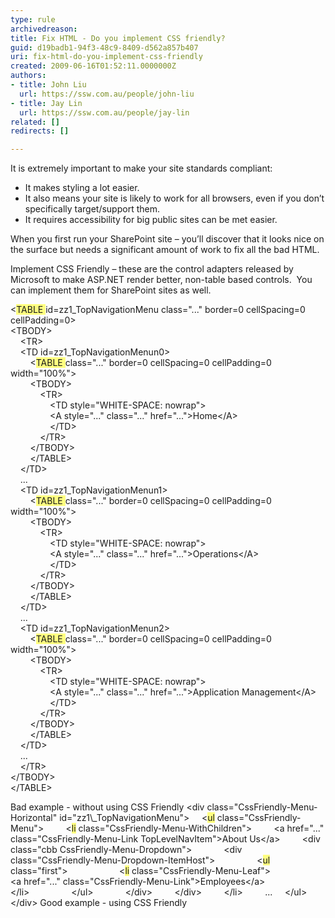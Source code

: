 ```yaml
---
type: rule
archivedreason: 
title: Fix HTML - Do you implement CSS friendly?
guid: d19badb1-94f3-48c9-8409-d562a857b407
uri: fix-html-do-you-implement-css-friendly
created: 2009-06-16T01:52:11.0000000Z
authors:
- title: John Liu
  url: https://ssw.com.au/people/john-liu
- title: Jay Lin
  url: https://ssw.com.au/people/jay-lin
related: []
redirects: []

---
```


It is extremely important to make your site standards compliant:

* It makes styling a lot easier.
* It also means your site is likely to work for all browsers, even if you don’t specifically target/support them.
* It requires accessibility for big public sites can be met easier.


<!--endintro-->

When you first run your SharePoint site – you’ll discover that it looks nice on the surface but needs a significant amount of work to fix all the bad HTML.

Implement CSS Friendly – these are the control adapters released by Microsoft to make ASP.NET render better, non-table based controls.  You can implement them for SharePoint sites as well.
<dl>        <dl>
            <dt>&lt;<font style="background-color&#58;rgb(255, 255, 128);">TABLE </font>id=zz1_TopNavigationMenu class=&quot;...&quot; border=0 cellSpacing=0 cellPadding=0&gt;<br>
            &lt;TBODY&gt;<br>
            &#160;&#160;&#160; &lt;TR&gt;<br>
            &#160;&#160;&#160;&#160;&lt;TD id=zz1_TopNavigationMenun0&gt;<br>
            &#160;&#160;&#160;&#160; &#160;&#160;&#160;&lt;<font style="background-color&#58;rgb(255, 255, 128);">TABLE </font>class=&quot;...&quot; border=0 cellSpacing=0 cellPadding=0 width=&quot;100%&quot;&gt;<br>
            &#160;&#160;&#160;&#160;&#160; &#160;&#160;&lt;TBODY&gt;<br>
            &#160;&#160;&#160;&#160;&#160;&#160; &#160;&#160;&#160;&#160; &lt;TR&gt;<br>
            &#160;&#160;&#160;&#160;&#160;&#160;&#160; &#160;&#160;&#160;&#160;&#160;&#160;&#160; &lt;TD style=&quot;WHITE-SPACE&#58; nowrap&quot;&gt;<br>
            &#160;&#160;&#160;&#160;&#160;&#160;&#160;&#160; &#160;&#160;&#160;&#160;&#160;&#160; &lt;A style=&quot;...&quot; class=&quot;...&quot; href=&quot;...&quot;&gt;Home&lt;/A&gt;<br>
            &#160;&#160;&#160;&#160;&#160;&#160;&#160;&#160;&#160; &#160;&#160;&#160;&#160;&#160; &lt;/TD&gt;<br>
            &#160;&#160;&#160;&#160;&#160;&#160;&#160;&#160;&#160; &#160; &lt;/TR&gt;<br>
            &#160;&#160;&#160;&#160;&#160;&#160;&#160; &lt;/TBODY&gt;<br>
            &#160;&#160;&#160;&#160;&#160;&#160;&#160; &lt;/TABLE&gt;<br>
            &#160;&#160;&#160; &lt;/TD&gt;<br>
            &#160;&#160;&#160;&#160;...&#160;&#160;&#160;<br>
            &#160;&#160;&#160; &lt;TD id=zz1_TopNavigationMenun1&gt;<br>
            &#160;&#160;&#160;&#160; &#160;&#160; &lt;<font style="background-color&#58;rgb(255, 255, 128);">TABLE </font>class=&quot;...&quot; border=0 cellSpacing=0 cellPadding=0 width=&quot;100%&quot;&gt;<br>
            &#160;&#160;&#160;&#160; &#160;&#160; &lt;TBODY&gt;<br>
            &#160;&#160;&#160;&#160;&#160; &#160;&#160;&#160;&#160;&#160; &lt;TR&gt;<br>
            &#160;&#160;&#160;&#160;&#160;&#160; &#160;&#160;&#160;&#160;&#160;&#160;&#160;&#160; &lt;TD style=&quot;WHITE-SPACE&#58; nowrap&quot;&gt;<br>
            &#160;&#160;&#160;&#160;&#160;&#160;&#160; &#160;&#160;&#160;&#160;&#160;&#160;&#160; &lt;A style=&quot;...&quot; class=&quot;...&quot; href=&quot;...&quot;&gt;Operations&lt;/A&gt;<br>
            &#160;&#160;&#160;&#160;&#160;&#160;&#160;&#160; &#160;&#160;&#160;&#160;&#160;&#160; &lt;/TD&gt;<br>
            &#160;&#160;&#160;&#160;&#160;&#160;&#160;&#160;&#160;&#160;&#160; &lt;/TR&gt;<br>
            &#160;&#160;&#160;&#160;&#160;&#160;&#160; &lt;/TBODY&gt;<br>
            &#160;&#160;&#160;&#160;&#160;&#160;&#160; &lt;/TABLE&gt;<br>
            &#160;&#160;&#160; &lt;/TD&gt;<br>
            &#160;&#160;&#160; ...<br>
            &#160;&#160;&#160; &lt;TD id=zz1_TopNavigationMenun2&gt;<br>
            &#160;&#160;&#160;&#160;&#160;&#160;&#160; &lt;<font style="background-color&#58;rgb(255, 255, 128);">TABLE </font>class=&quot;...&quot; border=0 cellSpacing=0 cellPadding=0 width=&quot;100%&quot;&gt;<br>
            &#160;&#160;&#160;&#160;&#160;&#160;&#160; &lt;TBODY&gt;<br>
            &#160;&#160;&#160;&#160;&#160;&#160;&#160;&#160;&#160;&#160;&#160; &lt;TR&gt;<br>
            &#160;&#160;&#160;&#160;&#160;&#160;&#160;&#160;&#160;&#160;&#160;&#160;&#160;&#160;&#160; &lt;TD style=&quot;WHITE-SPACE&#58; nowrap&quot;&gt;<br>
            &#160;&#160;&#160;&#160;&#160;&#160;&#160;&#160;&#160;&#160;&#160;&#160;&#160;&#160;&#160; &lt;A style=&quot;...&quot; class=&quot;...&quot; href=&quot;...&quot;&gt;Application Management&lt;/A&gt;<br>
            &#160;&#160;&#160;&#160;&#160;&#160;&#160;&#160;&#160;&#160;&#160;&#160;&#160;&#160;&#160; &lt;/TD&gt;<br>
            &#160;&#160;&#160;&#160;&#160;&#160;&#160;&#160;&#160;&#160;&#160; &lt;/TR&gt;<br>
            &#160;&#160;&#160;&#160;&#160;&#160;&#160;&#160;&lt;/TBODY&gt;<br>
            &#160;&#160;&#160;&#160;&#160;&#160;&#160; &lt;/TABLE&gt;<br>
            &#160;&#160;&#160; &lt;/TD&gt;<br>
            &#160;&#160;&#160; ...<br>
            &#160;&#160;&#160; &lt;/TR&gt;<br>
            &lt;/TBODY&gt;<br>
            &lt;/TABLE&gt;</dt>
        </dl>
    </dl>     Bad example - without using CSS Friendly        &lt;div class="CssFriendly-Menu-Horizontal" id="zz1\_TopNavigationMenu"&gt;
         &lt;<font style="background-color&#58;rgb(255, 255, 128);">ul</font> class="CssFriendly-Menu"&gt;
             &lt;<font style="background-color&#58;rgb(255, 255, 128);">li</font> class="CssFriendly-Menu-WithChildren"&gt;
             &lt;a href="..." class="CssFriendly-Menu-Link TopLevelNavItem"&gt;About Us&lt;/a&gt;
             &lt;div class="cbb CssFriendly-Menu-Dropdown"&gt;
                 &lt;div class="CssFriendly-Menu-Dropdown-ItemHost"&gt;
                     &lt;<font style="background-color&#58;rgb(255, 255, 128);">ul</font> class="first"&gt;
                         &lt;<font style="background-color&#58;rgb(255, 255, 128);">li</font> class="CssFriendly-Menu-Leaf"&gt;
                         &lt;a href="..." class="CssFriendly-Menu-Link"&gt;Employees&lt;/a&gt;
                         &lt;/li&gt;
                     &lt;/ul&gt;
                 &lt;/div&gt;
             &lt;/div&gt;
             &lt;/li&gt;
             ...
         &lt;/ul&gt;
     &lt;/div&gt;      Good example - using CSS Friendly

